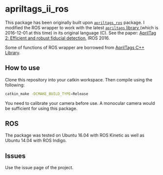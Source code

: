 # apriltags_ii_ros
This package has been originally built upon [`apriltags_ros`](https://github.com/RIVeR-Lab/apriltags_ros) package. I modified the ROS wrapper to work with the latest [`apriltags` library ](https://april.eecs.umich.edu/software/apriltag.html) (which is 2016-12-01 at this time) in its original language (C). See the paper: [AprilTag 2: Efficient and robust fiducial detection](https://april.eecs.umich.edu/papers/details.php?name=wang2016iros), IROS 2016.

Some of functions of ROS wrapper are borrowed from [AprilTags C++ Library](http://people.csail.mit.edu/kaess/apriltags/).

## How to use
Clone this repository into your catkin workspace. Then compile using the following:

```bash
catkin_make -DCMAKE_BUILD_TYPE=Release
```

You need to calibrate your camera before use. A monocular camera would be sufficient for using this package.

## ROS
The package was tested on Ubuntu 16.04 with ROS Kinetic as well as Ubuntu 14.04 with ROS Indigo.


## Issues
Use the issue page of the project.
